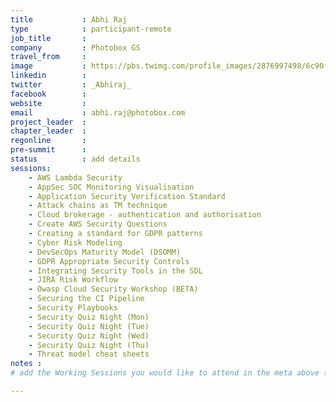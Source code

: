 ```yaml
---
title           : Abhi Raj
type            : participant-remote
job_title       :
company         : Photobox GS
travel_from     :
image           : https://pbs.twimg.com/profile_images/2876997498/6c90ff17fbcec302fb11231213445e0e_400x400.jpeg
linkedin        :
twitter         : _Abhiraj_
facebook        :
website         :
email           : abhi.raj@photobox.com
project_leader  :
chapter_leader  :
regonline       :
pre-summit      :
status          : add details
sessions:
    - AWS Lambda Security
    - AppSec SOC Monitoring Visualisation
    - Application Security Verification Standard
    - Attack chains as TM technique
    - Cloud brokerage - authentication and authorisation
    - Create AWS Security Questions
    - Creating a standard for GDPR patterns
    - Cyber Risk Modeling
    - DevSecOps Maturity Model (DSOMM)
    - GDPR Appropriate Security Controls
    - Integrating Security Tools in the SDL
    - JIRA Risk Workflow
    - Owasp Cloud Security Workshop (BETA)
    - Securing the CI Pipeline
    - Security Playbooks
    - Security Quiz Night (Mon)
    - Security Quiz Night (Tue)
    - Security Quiz Night (Wed)
    - Security Quiz Night (Thu)
    - Threat model cheat sheets
notes :
# add the Working Sessions you would like to attend in the meta above (use the session's title) e.g. sessions (one per line): -Security Playbooks Diagrams -Hackathon Daily Sessions

---
```


<!-- put more details about participant here -->
